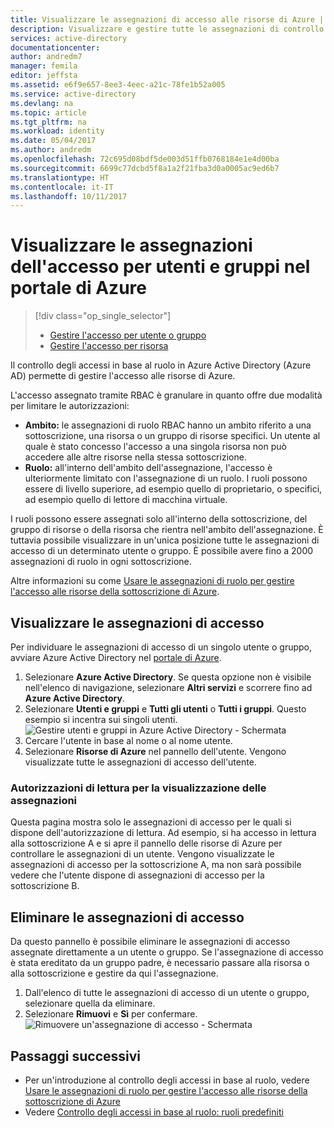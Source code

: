```yaml
---
title: Visualizzare le assegnazioni di accesso alle risorse di Azure | Microsoft Docs
description: Visualizzare e gestire tutte le assegnazioni di controllo degli accessi in base al ruolo per qualsiasi utente o gruppo nel portale di Azure
services: active-directory
documentationcenter: 
author: andredm7
manager: femila
editor: jeffsta
ms.assetid: e6f9e657-8ee3-4eec-a21c-78fe1b52a005
ms.service: active-directory
ms.devlang: na
ms.topic: article
ms.tgt_pltfrm: na
ms.workload: identity
ms.date: 05/04/2017
ms.author: andredm
ms.openlocfilehash: 72c695d08bdf5de003d51ffb0768184e1e4d00ba
ms.sourcegitcommit: 6699c77dcbd5f8a1a2f21fba3d0a0005ac9ed6b7
ms.translationtype: HT
ms.contentlocale: it-IT
ms.lasthandoff: 10/11/2017
---
```

# <a name="view-access-assignments-for-users-and-groups-in-the-azure-portal"></a>Visualizzare le assegnazioni dell'accesso per utenti e gruppi nel portale di Azure
> [!div class="op_single_selector"]
> * [Gestire l'accesso per utente o gruppo](role-based-access-control-manage-assignments.md)
> * [Gestire l'accesso per risorsa](role-based-access-control-configure.md)

Il controllo degli accessi in base al ruolo in Azure Active Directory (Azure AD) permette di gestire l'accesso alle risorse di Azure. 

L'accesso assegnato tramite RBAC è granulare in quanto offre due modalità per limitare le autorizzazioni:

* **Ambito:** le assegnazioni di ruolo RBAC hanno un ambito riferito a una sottoscrizione, una risorsa o un gruppo di risorse specifici. Un utente al quale è stato concesso l'accesso a una singola risorsa non può accedere alle altre risorse nella stessa sottoscrizione.
* **Ruolo:** all'interno dell'ambito dell'assegnazione, l'accesso è ulteriormente limitato con l'assegnazione di un ruolo. I ruoli possono essere di livello superiore, ad esempio quello di proprietario, o specifici, ad esempio quello di lettore di macchina virtuale.

I ruoli possono essere assegnati solo all'interno della sottoscrizione, del gruppo di risorse o della risorsa che rientra nell'ambito dell'assegnazione. È tuttavia possibile visualizzare in un'unica posizione tutte le assegnazioni di accesso di un determinato utente o gruppo. È possibile avere fino a 2000 assegnazioni di ruolo in ogni sottoscrizione. 

Altre informazioni su come [Usare le assegnazioni di ruolo per gestire l'accesso alle risorse della sottoscrizione di Azure](role-based-access-control-configure.md).

## <a name="view-access-assignments"></a>Visualizzare le assegnazioni di accesso
Per individuare le assegnazioni di accesso di un singolo utente o gruppo, avviare Azure Active Directory nel [portale di Azure](http://portal.azure.com).

1. Selezionare **Azure Active Directory**. Se questa opzione non è visibile nell'elenco di navigazione, selezionare **Altri servizi** e scorrere fino ad **Azure Active Directory**.
2. Selezionare **Utenti e gruppi** e **Tutti gli utenti** o **Tutti i gruppi**. Questo esempio si incentra sui singoli utenti.
    ![Gestire utenti e gruppi in Azure Active Directory - Schermata](./media/role-based-access-control-manage-assignments/rbac_users_groups.png)
3. Cercare l'utente in base al nome o al nome utente.
4. Selezionare **Risorse di Azure** nel pannello dell'utente. Vengono visualizzate tutte le assegnazioni di accesso dell'utente.

### <a name="read-permissions-to-view-assignments"></a>Autorizzazioni di lettura per la visualizzazione delle assegnazioni
Questa pagina mostra solo le assegnazioni di accesso per le quali si dispone dell'autorizzazione di lettura. Ad esempio, si ha accesso in lettura alla sottoscrizione A e si apre il pannello delle risorse di Azure per controllare le assegnazioni di un utente. Vengono visualizzate le assegnazioni di accesso per la sottoscrizione A, ma non sarà possibile vedere che l'utente dispone di assegnazioni di accesso per la sottoscrizione B.

## <a name="delete-access-assignments"></a>Eliminare le assegnazioni di accesso
Da questo pannello è possibile eliminare le assegnazioni di accesso assegnate direttamente a un utente o gruppo. Se l'assegnazione di accesso è stata ereditato da un gruppo padre, è necessario passare alla risorsa o alla sottoscrizione e gestire da qui l'assegnazione.

1. Dall'elenco di tutte le assegnazioni di accesso di un utente o gruppo, selezionare quella da eliminare.
2. Selezionare **Rimuovi** e **Sì** per confermare.
    ![Rimuovere un'assegnazione di accesso - Schermata](./media/role-based-access-control-manage-assignments/delete_assignment.png)

## <a name="next-steps"></a>Passaggi successivi

* Per un'introduzione al controllo degli accessi in base al ruolo, vedere [Usare le assegnazioni di ruolo per gestire l'accesso alle risorse della sottoscrizione di Azure](role-based-access-control-configure.md)
* Vedere [Controllo degli accessi in base al ruolo: ruoli predefiniti](role-based-access-built-in-roles.md)

